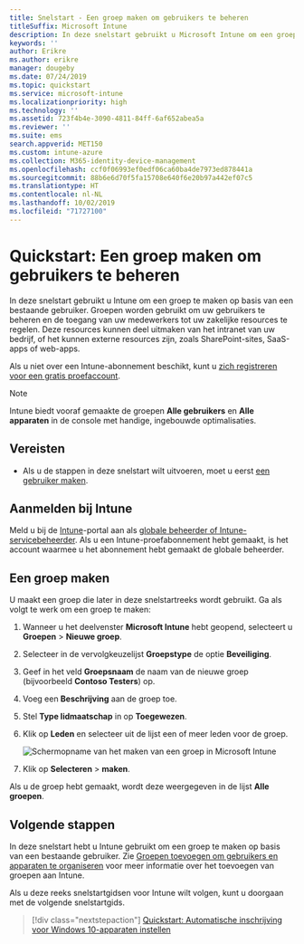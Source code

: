 ```yaml
---
title: Snelstart - Een groep maken om gebruikers te beheren
titleSuffix: Microsoft Intune
description: In deze snelstart gebruikt u Microsoft Intune om een groep te maken op basis van bestaande gebruikers.
keywords: ''
author: Erikre
ms.author: erikre
manager: dougeby
ms.date: 07/24/2019
ms.topic: quickstart
ms.service: microsoft-intune
ms.localizationpriority: high
ms.technology: ''
ms.assetid: 723f4b4e-3090-4811-84ff-6af652abea5a
ms.reviewer: ''
ms.suite: ems
search.appverid: MET150
ms.custom: intune-azure
ms.collection: M365-identity-device-management
ms.openlocfilehash: ccf0f06993ef0edf06ca60ba4de7973ed878441a
ms.sourcegitcommit: 88b6e6d70f5fa15708e640f6e20b97a442ef07c5
ms.translationtype: HT
ms.contentlocale: nl-NL
ms.lasthandoff: 10/02/2019
ms.locfileid: "71727100"
---
```

# <a name="quickstart-create-a-group-to-manage-users"></a>Quickstart: Een groep maken om gebruikers te beheren

In deze snelstart gebruikt u Intune om een groep te maken op basis van een bestaande gebruiker. Groepen worden gebruikt om uw gebruikers te beheren en de toegang van uw medewerkers tot uw zakelijke resources te regelen. Deze resources kunnen deel uitmaken van het intranet van uw bedrijf, of het kunnen externe resources zijn, zoals SharePoint-sites, SaaS-apps of web-apps.

Als u niet over een Intune-abonnement beschikt, kunt u [zich registreren voor een gratis proefaccount](free-trial-sign-up.md).

>[!NOTE]
>Intune biedt vooraf gemaakte de groepen **Alle gebruikers** en **Alle apparaten** in de console met handige, ingebouwde optimalisaties.

## <a name="prerequisites"></a>Vereisten

- Als u de stappen in deze snelstart wilt uitvoeren, moet u eerst [een gebruiker maken](quickstart-create-user.md).

## <a name="sign-in-to-intune"></a>Aanmelden bij Intune

Meld u bij de [Intune](https://aka.ms/intuneportal)-portal aan als [globale beheerder of Intune-servicebeheerder](users-add.md#types-of-administrators). Als u een Intune-proefabonnement hebt gemaakt, is het account waarmee u het abonnement hebt gemaakt de globale beheerder.

## <a name="create-a-group"></a>Een groep maken

U maakt een groep die later in deze snelstartreeks wordt gebruikt. Ga als volgt te werk om een groep te maken:

1. Wanneer u het deelvenster **Microsoft Intune** hebt geopend, selecteert u **Groepen** > **Nieuwe groep**.
2. Selecteer in de vervolgkeuzelijst **Groepstype** de optie **Beveiliging**.
3. Geef in het veld **Groepsnaam** de naam van de nieuwe groep (bijvoorbeeld **Contoso Testers**) op.
4. Voeg een **Beschrijving** aan de groep toe.
5. Stel **Type lidmaatschap** in op **Toegewezen**. 
6. Klik op **Leden** en selecteer uit de lijst een of meer leden voor de groep.

    ![Schermopname van het maken van een groep in Microsoft Intune](./media/quickstart-create-group/quickstart-use-groups-01.png)

7. Klik op **Selecteren** > **maken**.

Als u de groep hebt gemaakt, wordt deze weergegeven in de lijst **Alle groepen**. 

## <a name="next-steps"></a>Volgende stappen

In deze snelstart hebt u Intune gebruikt om een groep te maken op basis van een bestaande gebruiker. Zie [Groepen toevoegen om gebruikers en apparaten te organiseren](../groups-add.md) voor meer informatie over het toevoegen van groepen aan Intune.

Als u deze reeks snelstartgidsen voor Intune wilt volgen, kunt u doorgaan met de volgende snelstartgids.

> [!div class="nextstepaction"]
> [Quickstart: Automatische inschrijving voor Windows 10-apparaten instellen](../enrollment/quickstart-setup-auto-enrollment.md)
